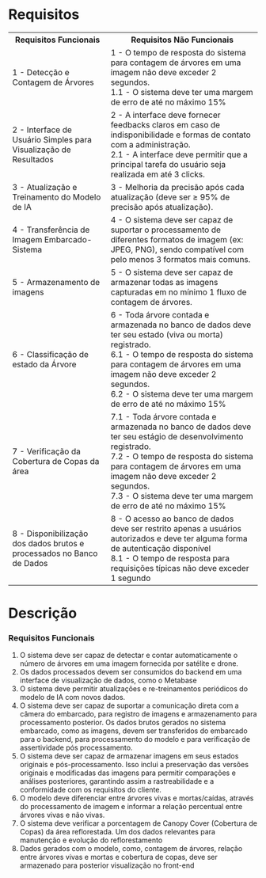 # Requisitos

<table class="custom-table">
  <tr>
    <th>Requisitos Funcionais</th>
    <th>Requisitos Não Funcionais</th>
  </tr>
  <tr>
    <td>1 - Detecção e Contagem de Árvores</td>
    <td>1 - O tempo de resposta do sistema para contagem de árvores em uma imagem não deve exceder 2 segundos. <div> 1.1 - O sistema deve ter uma margem de erro de até no máximo 15%</div></td>
  </tr>
  <tr>
    <td>2 - Interface de Usuário Simples para Visualização de Resultados</td>
    <td>2 - A interface deve fornecer feedbacks claros em caso de indisponibilidade e formas de contato com a administração.
    <div> 2.1 - A interface deve permitir que a principal tarefa do usuário seja realizada em até 3 clicks.</div></td>
  </tr>
  <tr>
    <td>3 - Atualização e Treinamento do Modelo de IA</td>
    <td>3 - Melhoria da precisão após cada atualização (deve ser ≥ 95% de precisão após atualização).</td>
  </tr>
  <tr>
    <td>4 - Transferência de Imagem Embarcado-Sistema</td>
    <td>4 - O sistema deve ser capaz de suportar o processamento de diferentes formatos de imagem (ex: JPEG, PNG), sendo compatível com pelo menos 3 formatos mais comuns.</td>
  </tr>
  <tr>
    <td>5 - Armazenamento de imagens</td>
    <td>5 - O sistema deve ser capaz de armazenar todas as imagens capturadas em no mínimo 1 fluxo de contagem de árvores.</td>
  </tr>
  <tr>
    <td>6 - Classificação de estado da Árvore</td>
    <td>6 - Toda árvore contada e armazenada no banco de dados deve ter seu estado (viva ou morta) registrado. <div>
    6.1 - O tempo de resposta do sistema para contagem de árvores em uma imagem não deve exceder 2 segundos.</div><div>
    6.2 - O sistema deve ter uma margem de erro de até no máximo 15%</div></td>
  </tr>
  <tr>
    <td>7 - Verificação da Cobertura de Copas da área</td>
    <td>7.1 - Toda árvore contada e armazenada no banco de dados deve ter seu estágio de desenvolvimento registrado.<div>
    7.2 - O tempo de resposta do sistema para contagem de árvores em uma imagem não deve exceder 2 segundos.</div><div>
    7.3 - O sistema deve ter uma margem de erro de até no máximo 15%</div></td>
  </tr>
  <tr>
    <td>8 - Disponibilização dos dados brutos e processados no Banco de Dados</td>
    <td>8 - O acesso ao banco de dados deve ser restrito apenas a usuários autorizados e deve ter alguma forma de autenticação disponível
    <div>8.1 - O tempo de resposta para requisições típicas não deve exceder 1 segundo</div></td>
</table>

# Descrição
### Requisitos Funcionais
1.  O sistema deve ser capaz de detectar e contar automaticamente o número de árvores em uma imagem fornecida por satélite e drone.
2. Os dados processados devem ser consumidos do backend em uma interface de visualização de dados, como o Metabase
3. O sistema deve permitir atualizações e re-treinamentos periódicos do modelo de IA com novos dados.
4. O sistema deve ser capaz de suportar a comunicação direta com a câmera do embarcado, para registro de imagens e armazenamento para processamento posterior. Os dados brutos gerados no sistema embarcado, como as imagens, devem ser transferidos do embarcado para o backend, para processamento do modelo e para verificação de assertividade pós processamento.
5. O sistema deve ser capaz de armazenar imagens em seus estados originais e pós-processamento. Isso inclui a preservação das versões originais e modificadas das imagens para permitir comparações e análises posteriores, garantindo assim a rastreabilidade e a conformidade com os requisitos do cliente.
6. O modelo deve diferenciar entre árvores vivas e mortas/caídas, através do processamento de imagem e informar a relação percentual entre árvores vivas e não vivas.
7. O sistema deve verificar a porcentagem de Canopy Cover (Cobertura de Copas) da área reflorestada. Um dos dados relevantes para manutenção e evolução do reflorestamento
8. Dados gerados com o modelo, como, contagem de árvores, relação entre árvores vivas e mortas e cobertura de copas, deve ser armazenado para posterior visualização no front-end

